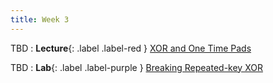 ```yaml
---
title: Week 3
---
```


TBD
: **Lecture**{: .label .label-red } [XOR and One Time Pads](#)

TBD 
: **Lab**{: .label .label-purple } [Breaking Repeated-key XOR](#)